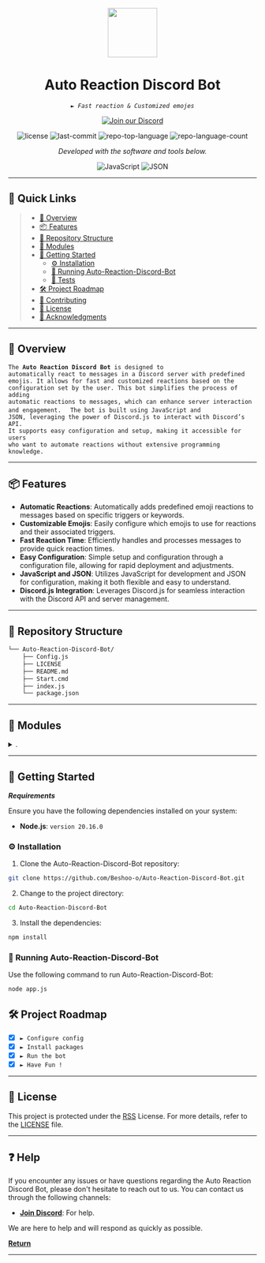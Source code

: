 <p align="center">
  <img src="https://cdn-icons-png.flaticon.com/128/5968/5968756.png" width="100" />
</p>
<p align="center">
    <h1 align="center">Auto Reaction Discord Bot</h1>
</p>
<p align="center">
    <em><code>► Fast reaction & Customized emojes</code></em>
</p>
<p align= "center">
<a href="https://discord.gg/VzSHHHAsTG">
  <img src="https://img.shields.io/badge/Join%20our%20Discord-7289DA?style=for-the-badge&logo=discord" alt="Join our Discord">
</a> </p>
<p align="center">
	<img src="https://img.shields.io/github/license/Beshoo-o/Auto-Reaction-Discord-Bot?style=flat&color=0080ff" alt="license">
	<img src="https://img.shields.io/github/last-commit/Beshoo-o/Auto-Reaction-Discord-Bot?style=flat&logo=git&logoColor=white&color=0080ff" alt="last-commit">
	<img src="https://img.shields.io/github/languages/top/Beshoo-o/Auto-Reaction-Discord-Bot?style=flat&color=0080ff" alt="repo-top-language">
	<img src="https://img.shields.io/github/languages/count/Beshoo-o/Auto-Reaction-Discord-Bot?style=flat&color=0080ff" alt="repo-language-count">
<p>
<p align="center">
		<em>Developed with the software and tools below.</em>
</p>
<p align="center">
	<img src="https://img.shields.io/badge/JavaScript-F7DF1E.svg?style=flat&logo=JavaScript&logoColor=black" alt="JavaScript">
	<img src="https://img.shields.io/badge/JSON-000000.svg?style=flat&logo=JSON&logoColor=white" alt="JSON">
</p>
<hr>

## 🔗 Quick Links

> - [📍 Overview](#-overview)
> - [📦 Features](#-features)
> - [📂 Repository Structure](#-repository-structure)
> - [🧩 Modules](#-modules)
> - [🚀 Getting Started](#-getting-started)
>   - [⚙️ Installation](#️-installation)
>   - [🤖 Running Auto-Reaction-Discord-Bot](#-running-Auto-Reaction-Discord-Bot)
>   - [🧪 Tests](#-tests)
> - [🛠 Project Roadmap](#-project-roadmap)
> - [🤝 Contributing](#-contributing)
> - [📄 License](#-license)
> - [👏 Acknowledgments](#-acknowledgments)

---

## 📍 Overview

<code>The **Auto Reaction Discord Bot** is designed to automatically react to messages in a Discord server with predefined emojis. It allows for fast and customized reactions based on the configuration set by the user. This bot simplifies the process of adding automatic reactions to messages, which can enhance server interaction and engagement.
</code>
<code>
The bot is built using JavaScript and JSON, leveraging the power of Discord.js to interact with Discord’s API. It supports easy configuration and setup, making it accessible for users who want to automate reactions without extensive programming knowledge.</code>

---

## 📦 Features

- **Automatic Reactions**: Automatically adds predefined emoji reactions to messages based on specific triggers or keywords.
- **Customizable Emojis**: Easily configure which emojis to use for reactions and their associated triggers.
- **Fast Reaction Time**: Efficiently handles and processes messages to provide quick reaction times.
- **Easy Configuration**: Simple setup and configuration through a configuration file, allowing for rapid deployment and adjustments.
- **JavaScript and JSON**: Utilizes JavaScript for development and JSON for configuration, making it both flexible and easy to understand.
- **Discord.js Integration**: Leverages Discord.js for seamless interaction with the Discord API and server management.

---

## 📂 Repository Structure

```sh
└── Auto-Reaction-Discord-Bot/
    ├── Config.js
    ├── LICENSE
    ├── README.md
    ├── Start.cmd
    ├── index.js
    └── package.json
```

---

## 🧩 Modules

<details closed><summary>.</summary>

| File                                                                                               | Summary                         |
| ---                                                                                                | ---                             |
| [Config.js](https://github.com/Beshoo-o/Auto-Reaction-Discord-Bot.git/blob/master/Config.js)       | <code>► Input's Here</code> |
| [package.json](https://github.com/Beshoo-o/Auto-Reaction-Discord-Bot.git/blob/master/package.json) | <code>► Packages</code> |
| [Start.cmd](https://github.com/Beshoo-o/Auto-Reaction-Discord-Bot.git/blob/master/Start.cmd)       | <code>► Start The Bot</code> |
| [index.js](https://github.com/Beshoo-o/Auto-Reaction-Discord-Bot.git/blob/master/index.js)         | <code>► Main Code</code> |

</details>

---

## 🚀 Getting Started

***Requirements***

Ensure you have the following dependencies installed on your system:

* **Node.js**: `version 20.16.0`

### ⚙️ Installation

1. Clone the Auto-Reaction-Discord-Bot repository:

```sh
git clone https://github.com/Beshoo-o/Auto-Reaction-Discord-Bot.git
```

2. Change to the project directory:

```sh
cd Auto-Reaction-Discord-Bot
```

3. Install the dependencies:

```sh
npm install
```

### 🤖 Running Auto-Reaction-Discord-Bot

Use the following command to run Auto-Reaction-Discord-Bot:

```sh
node app.js
```

## 🛠 Project Roadmap

- [X] `► Configure config`
- [X] `► Install packages`
- [X] `► Run the bot`
- [X] `► Have Fun !`

---

## 📄 License

This project is protected under the [RSS](https://discord.gg/VzSHHHAsTG) License. For more details, refer to the [LICENSE](https://github.com/Beshoo-o/Auto-Reaction-Discord-Bot/blob/main/LICENSE) file.

---

## ❓ Help

If you encounter any issues or have questions regarding the Auto Reaction Discord Bot, please don't hesitate to reach out to us. You can contact us through the following channels:

- **[Join Discord](https://discord.gg/VzSHHHAsTG)**: For help.

We are here to help and will respond as quickly as possible.

[**Return**](#-quick-links)

---
